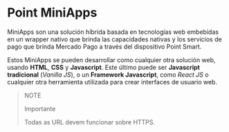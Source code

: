 # Point MiniApps

MiniApps son una solución híbrida basada en tecnologías web embebidas en un wrapper nativo que brinda las capacidades nativas y los servicios de pago que brinda Mercado Pago a través del dispositivo Point Smart.

Estos MiniApps se pueden desarrollar como cualquier otra solución web, usando **HTML**, **CSS** y **Javascript**. Este último puede ser **Javascript tradicional** (_Vanilla JS_), o un **Framework Javascript**, como _React JS_ o cualquier otra herramienta utilizada para crear interfaces de usuario web.

> NOTE
>
> Importante
>
> Todas as URL devem funcionar sobre HTTPS.